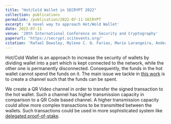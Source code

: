 ```yaml
---
title: "Hot/Cold Wallet in SECRYPT 2022"
collection: publications
permalink: /publication/2022-07-11-SECRYPT
excerpt: 'A novel way to approach Hot/Wold Wallet'
date: 2022-07-11
venue: '20th International Conference on Security and Cryptography'
paperurl: 'https://secrypt.scitevents.org/'
citation: 'Rafael Dowsley, Mylene C. Q. Farias, Mario Larangeira, Anderson Nascimento and Jot Virdee. (2022). &quot;A Spendable Cold Wallet from QR Video.&quot; <i>SECRYPT 2022</i>.'
---
```


Hot/Cold Wallet is an approach to increase the security of wallets by dividing wallet into a part which is kept connected to the network, while the other one is permanently disconnected. Consequently, the funds in the hot wallet cannot spend the funds on it.  The main issue we tackle in [this work](https://iohk.io/en/research/library/papers/a-spendable-cold-wallet-from-qr-video/) is to create a channel such that the funds can be spent.

We create a QR Video  channel in order to transfer the signed transaction to the hot wallet. Such a channel has higher transmission capacity in comparison to a QR Code based channel. A higher transmission  capacity could allow more complex transactions to be transmitted between the wallets. Such transactions could be used  in more sophisticated system like [delegated proof-of-stake](https://eprint.iacr.org/2020/525).









